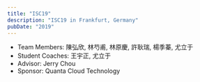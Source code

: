 ```yaml
---
title: "ISC19"
description: "ISC19 in Frankfurt, Germany"
pubDate: "2019"
---
```


- Team Members: 陳弘欣, 林芍甫, 林原慶, 許耿瑞, 楊季蓁, 尤立于
- Student Coaches: 王宇正, 尤立于
- Advisor: Jerry Chou
- Sponsor: Quanta Cloud Technology